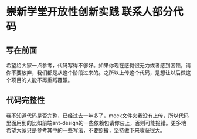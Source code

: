 # 崇新学堂开放性创新实践 联系人部分代码

## 写在前面

希望给大家一点参考，代码写得不够好。如果你现在感觉很无力或者感到困顿，请你不要放弃，我们都是从这个阶段过来的。之所以上传这个代码，是想让以后做这个项目的人能不再重蹈覆辙。

## 代码完整性
我不知道代码是否完整，已经过去一年多了，mock文件夹我没有上传，所以代码里面用到的比如前端ant-design的一些依赖包请你装上，否则可能报错。更多地希望大家只是参考其中的一些写法，不要照搬，坚持做下来收获很大。

